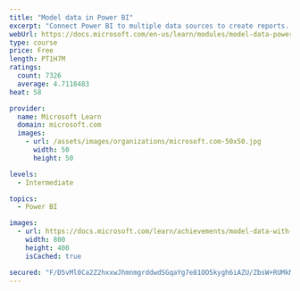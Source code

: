 ```yaml
---
title: "Model data in Power BI"
excerpt: "Connect Power BI to multiple data sources to create reports. Define the relationship between your data sources."
webUrl: https://docs.microsoft.com/en-us/learn/modules/model-data-power-bi/
type: course
price: Free
length: PT1H7M
ratings:
  count: 7326
  average: 4.7118483
heat: 58

provider:
  name: Microsoft Learn
  domain: microsoft.com
  images:
    - url: /assets/images/organizations/microsoft.com-50x50.jpg
      width: 50
      height: 50

levels:
  - Intermediate

topics:
  - Power BI

images:
  - url: https://docs.microsoft.com/learn/achievements/model-data-with-power-bi-desktop-social.png
    width: 800
    height: 400
    isCached: true

secured: "F/D5vMl0Ca2Z2hxxwJhmnmgrddwdSGqaYg7e81OO5kygh6iAZU/ZbsW+RUMkMC/GnwG+TAGeOy9RqCUjulCWs2iDH7bfyb/acA7VuFm8GDFec/c84XyIWoo+zfxWgnof+UW7uIuK54RBhESvIZZ1HvR5tXaveN/zugthSRmH6XJLf0gkP/oMyilYp8spb/CJBF+DHWF6/vo7s1R15mcHJrBwze1s+ymEZQ7J6MJUEI0HRhqZDnqrtiRWuIfNo7sfXpEnmD6+1ViGaOaClbXr5mZTRTdErcmLeVcppmmjGYP3XnkDsYZMI1AsPe3rGR65ZyAHkrwE/heFIIQhJG+9g2SIaW2IJbWNNn2yGuzg/bDbx4BTVBwzMKh91JGB08yQkXmtJ5S3HqYYDREqkRVapbF4pw0JLkCiFZ2/CIETXTQ=;CsK51jkBGTHdsjMbX3eYpg=="
---
```


